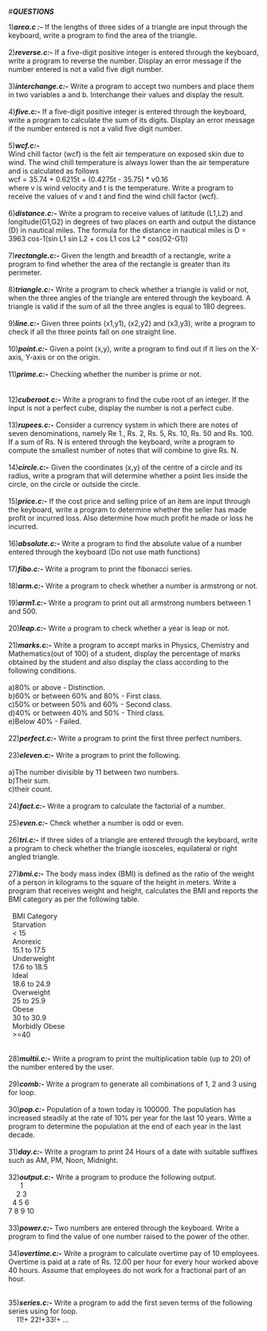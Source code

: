  #***QUESTIONS***

1)***area.c :-***
           If the lengths of three sides of a triangle are input through the keyboard, write a program to find the area of the triangle.<br />
           <br />
2)***reverse.c:-***
            If a five-digit positive integer is entered through the keyboard, write a program to reverse the number. Display an error message if the number entered             is not a valid five digit number.<br />
            <br />
3)***interchange.c:-***
            Write a program to accept two numbers and place them in two variables a and b. Interchange their values and display the result.<br />
            <br />
4)***five.c:-***
            If a five-digit positive integer is entered through the keyboard, write a program to calculate the sum of its digits. Display an error message if the               number entered is not a valid five digit number.<br />
            <br />
5)***wcf.c:-***  
            Wind chill factor (wcf) is the felt air temperature on exposed skin due to wind. The wind chill temperature is always lower than the air temperature                 and is calculated as follows<br />
                         wcf = 35.74 + 0.6215t + (0.4275t - 35.75) * v0.16<br />
            where v is wind velocity and t is the temperature. Write a program to receive the values of v and t and find the wind chill factor (wcf).<br />
            <br />
6)***distance.c:-***
             Write a program to receive values of latitude (L1,L2) and longitude(G1,G2) in degrees of two places on earth and output the distance (D) in nautical                miles. The formula for the distance in nautical miles is
                       D = 3963 cos-1(sin L1 sin L2 + cos L1 cos L2 * cos(G2-G1))<br />
                       <br />
7)***rectangle.c:-***
             Given the length and breadth of a rectangle, write a program to find whether the area of the rectangle is greater than its perimeter.<br />
             <br />
8)***triangle.c:-***
              Write a program to check whether a triangle is valid or not, when the three angles of the triangle are entered through the keyboard. A triangle is                   valid if the sum of all the three angles is equal to 180 degrees.<br />
              <br />
9)***line.c:-***
             Given three points (x1,y1), (x2,y2) and (x3,y3), write a program to check if all the three points fall on one straight line.<br />
             <br />
10)***point.c:-***
             Given a point (x,y), write a program to find out if it lies on the X-axis, Y-axis or on the origin.<br />
            <br />
11)***prime.c:-***
             Checking whether the number is prime or not.<br />  
             <br />
12)***cuberoot.c:-***
             Write a program to find the cube root of an integer. If the input is not a perfect cube, display the number is not a perfect cube.<br />
             <br />
13)***rupees.c:-***
             Consider a currency system in which there are notes of seven denominations, namely Re 1., Rs. 2, Rs. 5, Rs. 10, Rs. 50 and Rs. 100. If a sum of Rs. N is entered through the keyboard, write a program to compute the smallest number of notes that will combine to give Rs. N.<br />
             <br />
14)***circle.c:-***
              Given the coordinates (x,y) of the centre of a circle and its radius, write a program that will determine whether a point lies inside the circle, on the circle or outside the circle.<br />
              <br />
15)***price.c:-***
              If the cost price and selling price of an item are input through the keyboard, write a program to determine whether the seller has made profit or incurred loss. Also determine how much profit he made or loss he incurred.<br />
              <br />
16)***absolute.c:-***
              Write a program to find the absolute value of a number entered through the keyboard (Do not use math functions)<br />
              <br />
 17)***fibo.c:-***
           Write a program to print the fibonacci series.<br />
            <br />
18)***arm.c:-***
           Write a program to check whether a number is armstrong or not.<br />
           <br />
19)***arm1.c:-***
           Write a program to print out all armstrong numbers between 1 and 500.<br />
	   <br />
20)***leap.c:-***
           Write a program to check whether a year is leap or not.<br />
           <br />
21)***marks.c:-***
           Write a program to accept marks in Physics, Chemistry and Mathematics(out of 100) of a student, display the percentage of marks obtained by the student and also display the class according to the following conditions. <br />
           <br />
 a)80% or above - Distinction.<br/>
 b)60% or between 60% and 80% - First class.<br />
 c)50% or between 50% and 60% - Second class.<br />
 d)40% or between 40% and 50% - Third class.<br />
 e)Below 40% - Failed. <br />
<br />
22)***perfect.c:-***
              Write a program to print the first three perfect numbers.<br/>
              <br />
23)***eleven.c:-***
              Write a program to print the following.<br />
              <br />
              a)The number divisible by 11 between two numbers.<br />
              b)Their sum.<br />
              c)their count.<br />
<br />
24)***fact.c:-***
           Write a program to calculate the factorial of a number.<br />
           <br />
25)***even.c:-***
           Check whether a number is odd or even.<br />
           <br />
26)***tri.c:-***
             If three sides of a triangle are entered through the keyboard, write a program to check whether the triangle isosceles, equilateral or right angled                triangle.<br />
             <br />
27)***bmi.c:-***
             The body mass index (BMI) is defined as the ratio of the weight of a person in kilograms to the square of the height in meters. Write a program that receives weight and height, calculates  the BMI and reports the BMI category as per the following table.<br />
	<br />
&nbsp; BMI Category<br />
&nbsp; Starvation<br />
&nbsp; < 15<br />
&nbsp; Anorexic<br />
&nbsp; 15.1 to 17.5<br />
&nbsp; Underweight<br />
&nbsp; 17.6 to 18.5<br />
&nbsp; Ideal<br />
&nbsp; 18.6 to 24.9<br />
&nbsp; Overweight<br />
&nbsp; 25 to 25.9<br />
&nbsp; Obese<br />
&nbsp; 30 to 30.9<br />
&nbsp; Morbidly Obese<br />
&nbsp; >=40<br />
<br />

28)***multii.c:-***
             Write a program to print the multiplication table (up to 20) of the number entered by the user.<br />
           <br />
29)***comb:-***
             Write a program to generate all combinations of 1, 2 and 3 using for loop.<br />
	     <br />
30)***pop.c:-***
              Population of a town today is 100000. The population has increased steadily at the rate of 10% per year for the last 10 years. Write a program to determine the population at the end of each year in the last decade.<br />
	      <br />
31)***day.c:-***
              Write a program to print 24 Hours of a date with suitable suffixes such as AM, PM, Noon, Midnight.<br />
              <br />
32)***output.c:-***
               Write a program to produce the following output.<br />
&nbsp; &nbsp; &nbsp; 1<br />
&nbsp; &nbsp; 2		3<br />
&nbsp; 4		5		6<br />
7		8		9		10<br />
<br />
33)***power.c:-***
               Two numbers are entered through the keyboard. Write a program to find the value of one number raised to the power of the other.<br />
	       <br />
 34)***overtime.c:-***
                Write a program to calculate overtime pay of 10 employees. Overtime is paid at a rate of Rs. 12.00 per hour for every hour worked above 40 hours. Assume that employees do not work for a fractional part of an hour. <br />
		<br />

35)***series.c:-***
               Write a program to add the first seven terms of the following series using for loop.<br />
&nbsp; &nbsp; 11!+ 22!+33!+ ...<br />
<br />

  
  
  
  
  
  
  
              
